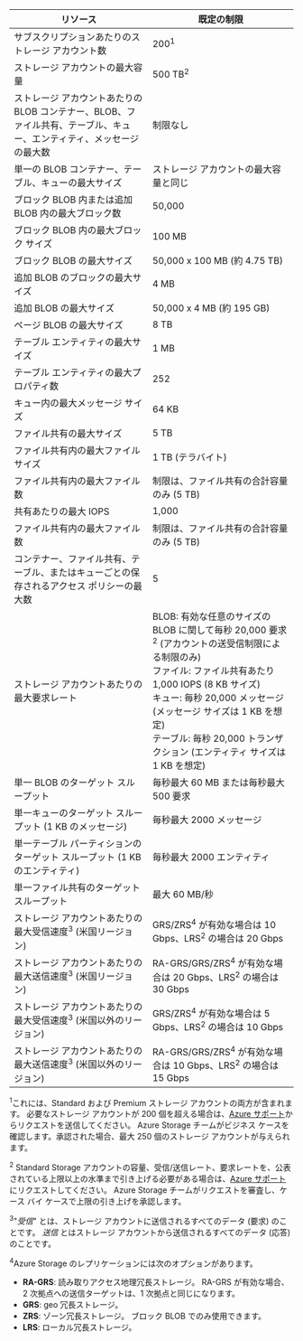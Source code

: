 | リソース | 既定の制限 |
| --- | --- |
| サブスクリプションあたりのストレージ アカウント数 |200<sup>1</sup> |
| ストレージ アカウントの最大容量 |500 TB<sup>2</sup> |
| ストレージ アカウントあたりの BLOB コンテナー、BLOB、ファイル共有、テーブル、キュー、エンティティ、メッセージの最大数 |制限なし |
| 単一の BLOB コンテナー、テーブル、キューの最大サイズ |ストレージ アカウントの最大容量と同じ |
| ブロック BLOB 内または追加 BLOB 内の最大ブロック数 |50,000 |
| ブロック BLOB 内の最大ブロック サイズ |100 MB |
| ブロック BLOB の最大サイズ |50,000 x 100 MB (約 4.75 TB) |
| 追加 BLOB のブロックの最大サイズ |4 MB |
| 追加 BLOB の最大サイズ |50,000 x 4 MB (約 195 GB) |
| ページ BLOB の最大サイズ |8 TB |
| テーブル エンティティの最大サイズ |1 MB |
| テーブル エンティティの最大プロパティ数 |252 |
| キュー内の最大メッセージ サイズ |64 KB |
| ファイル共有の最大サイズ |5 TB |
| ファイル共有内の最大ファイル サイズ |1 TB (テラバイト) |
| ファイル共有内の最大ファイル数 |制限は、ファイル共有の合計容量のみ (5 TB) |
| 共有あたりの最大 IOPS |1,000 |
| ファイル共有内の最大ファイル数 |制限は、ファイル共有の合計容量のみ (5 TB) |
| コンテナー、ファイル共有、テーブル、またはキューごとの保存されるアクセス ポリシーの最大数 |5 |
| ストレージ アカウントあたりの最大要求レート |BLOB: 有効な任意のサイズの BLOB に関して毎秒 20,000 要求<sup>2</sup> (アカウントの送受信制限による制限のみ) <br />ファイル: ファイル共有あたり 1,000 IOPS (8 KB サイズ) <br />キュー: 毎秒 20,000 メッセージ (メッセージ サイズは 1 KB を想定)<br />テーブル: 毎秒 20,000 トランザクション (エンティティ サイズは 1 KB を想定) |
| 単一 BLOB のターゲット スループット |毎秒最大 60 MB または毎秒最大 500 要求 |
| 単一キューのターゲット スループット (1 KB のメッセージ) |毎秒最大 2000 メッセージ |
| 単一テーブル パーティションのターゲット スループット (1 KB のエンティティ) |毎秒最大 2000 エンティティ |
| 単一ファイル共有のターゲット スループット |最大 60 MB/秒  |
| ストレージ アカウントあたりの最大受信速度<sup>3</sup> (米国リージョン) |GRS/ZRS<sup>4</sup> が有効な場合は 10 Gbps、LRS<sup>2</sup> の場合は 20 Gbps |
| ストレージ アカウントあたりの最大送信速度<sup>3</sup> (米国リージョン) |RA-GRS/GRS/ZRS<sup>4</sup> が有効な場合は 20 Gbps、LRS<sup>2</sup> の場合は 30 Gbps |
| ストレージ アカウントあたりの最大受信速度<sup>3</sup> (米国以外のリージョン) |GRS/ZRS<sup>4</sup> が有効な場合は 5 Gbps、LRS<sup>2</sup> の場合は 10 Gbps |
| ストレージ アカウントあたりの最大送信速度<sup>3</sup> (米国以外のリージョン) |RA-GRS/GRS/ZRS<sup>4</sup> が有効な場合は 10 Gbps、LRS<sup>2</sup> の場合は 15 Gbps |

<sup>1</sup>これには、Standard および Premium ストレージ アカウントの両方が含まれます。 必要なストレージ アカウントが 200 個を超える場合は、[Azure サポート](https://azure.microsoft.com/support/faq/)からリクエストを送信してください。 Azure Storage チームがビジネス ケースを確認します。承認された場合、最大 250 個のストレージ アカウントが与えられます。 

<sup>2</sup> Standard Storage アカウントの容量、受信/送信レート、要求レートを、公表されている上限以上の水準まで引き上げる必要がある場合は、[Azure サポート](https://azure.microsoft.com/support/faq/)にリクエストしてください。 Azure Storage チームがリクエストを審査し、ケース バイ ケースで上限の引き上げを承認します。

<sup>3</sup>"*受信*" とは、ストレージ アカウントに送信されるすべてのデータ (要求) のことです。 *送信* とはストレージ アカウントから送信されるすべてのデータ (応答) のことです。  

<sup>4</sup>Azure Storage のレプリケーションには次のオプションがあります。
* **RA-GRS**: 読み取りアクセス地理冗長ストレージ。 RA-GRS が有効な場合、2 次拠点への送信ターゲットは、1 次拠点と同じになります。
* **GRS**: geo 冗長ストレージ。 
* **ZRS**: ゾーン冗長ストレージ。 ブロック BLOB でのみ使用できます。 
* **LRS**: ローカル冗長ストレージ。 


